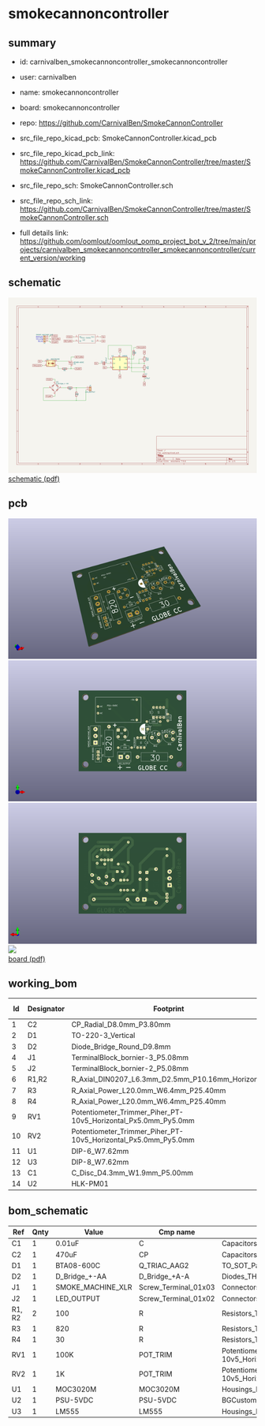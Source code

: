 # smokecannoncontroller
 
## summary 
* id: carnivalben_smokecannoncontroller_smokecannoncontroller
* user: carnivalben
* name: smokecannoncontroller
* board: smokecannoncontroller
* repo: https://github.com/CarnivalBen/SmokeCannonController
* src_file_repo_kicad_pcb: SmokeCannonController.kicad_pcb
* src_file_repo_kicad_pcb_link: https://github.com/CarnivalBen/SmokeCannonController/tree/master/SmokeCannonController.kicad_pcb


* src_file_repo_sch: SmokeCannonController.sch
* src_file_repo_sch_link: https://github.com/CarnivalBen/SmokeCannonController/tree/master/SmokeCannonController.sch
* full details link: https://github.com/oomlout/oomlout_oomp_project_bot_v_2/tree/main/projects/carnivalben_smokecannoncontroller_smokecannoncontroller/current_version/working  

## schematic  
![](working_schematic_600.png)  
[schematic (pdf)](working_schematic.pdf)  

## pcb  
![](working_3d_600.png) 
![](working_3d_front_600.png)  
![](working_3d_back_600.png)  
![](working_600.png)  
[board (pdf)](working.pdf)  

## working_bom
| Id | Designator | Footprint | Quantity | Designation | Supplier and ref |  | None | 
| --- | --- | --- | --- | --- | --- | --- | --- | 
| 1 | C2 | CP_Radial_D8.0mm_P3.80mm | 1 | 470uF |  |  | [''] | 
| 2 | D1 | TO-220-3_Vertical | 1 | BTA08-600C |  |  | [''] | 
| 3 | D2 | Diode_Bridge_Round_D9.8mm | 1 | D_Bridge_+-AA |  |  | [''] | 
| 4 | J1 | TerminalBlock_bornier-3_P5.08mm | 1 | SMOKE_MACHINE_XLR |  |  | [''] | 
| 5 | J2 | TerminalBlock_bornier-2_P5.08mm | 1 | LED_OUTPUT |  |  | [''] | 
| 6 | R1,R2 | R_Axial_DIN0207_L6.3mm_D2.5mm_P10.16mm_Horizontal | 2 | 100 |  |  | [''] | 
| 7 | R3 | R_Axial_Power_L20.0mm_W6.4mm_P25.40mm | 1 | 820 |  |  | [''] | 
| 8 | R4 | R_Axial_Power_L20.0mm_W6.4mm_P25.40mm | 1 | 30 |  |  | [''] | 
| 9 | RV1 | Potentiometer_Trimmer_Piher_PT-10v5_Horizontal_Px5.0mm_Py5.0mm | 1 | 100K |  |  | [''] | 
| 10 | RV2 | Potentiometer_Trimmer_Piher_PT-10v5_Horizontal_Px5.0mm_Py5.0mm | 1 | 1K |  |  | [''] | 
| 11 | U1 | DIP-6_W7.62mm | 1 | MOC3020M |  |  | [''] | 
| 12 | U3 | DIP-8_W7.62mm | 1 | LM555 |  |  | [''] | 
| 13 | C1 | C_Disc_D4.3mm_W1.9mm_P5.00mm | 1 | 0.01uF |  |  | [''] | 
| 14 | U2 | HLK-PM01 | 1 | PSU-5VDC |  |  | [''] | 


## bom_schematic
| Ref | Qnty | Value | Cmp name | Footprint | Description | Vendor | DNP | 
| --- | --- | --- | --- | --- | --- | --- | --- | 
| C1 | 1 | 0.01uF | C | Capacitors_THT:C_Disc_D4.3mm_W1.9mm_P5.00mm |  |  |  | 
| C2 | 1 | 470uF | CP | Capacitors_THT:CP_Radial_D8.0mm_P3.80mm |  |  |  | 
| D1 | 1 | BTA08-600C | Q_TRIAC_AAG2 | TO_SOT_Packages_THT:TO-220-3_Vertical |  |  |  | 
| D2 | 1 | D_Bridge_+-AA | D_Bridge_+A-A | Diodes_THT:Diode_Bridge_Round_D9.8mm |  |  |  | 
| J1 | 1 | SMOKE_MACHINE_XLR | Screw_Terminal_01x03 | Connectors_Terminal_Blocks:TerminalBlock_bornier-3_P5.08mm |  |  |  | 
| J2 | 1 | LED_OUTPUT | Screw_Terminal_01x02 | Connectors_Terminal_Blocks:TerminalBlock_bornier-2_P5.08mm |  |  |  | 
| R1, R2 | 2 | 100 | R | Resistors_THT:R_Axial_DIN0207_L6.3mm_D2.5mm_P10.16mm_Horizontal |  |  |  | 
| R3 | 1 | 820 | R | Resistors_THT:R_Axial_Power_L20.0mm_W6.4mm_P25.40mm |  |  |  | 
| R4 | 1 | 30 | R | Resistors_THT:R_Axial_Power_L20.0mm_W6.4mm_P25.40mm |  |  |  | 
| RV1 | 1 | 100K | POT_TRIM | Potentiometers:Potentiometer_Trimmer_Piher_PT-10v5_Horizontal_Px5.0mm_Py5.0mm |  |  |  | 
| RV2 | 1 | 1K | POT_TRIM | Potentiometers:Potentiometer_Trimmer_Piher_PT-10v5_Horizontal_Px5.0mm_Py5.0mm |  |  |  | 
| U1 | 1 | MOC3020M | MOC3020M | Housings_DIP:DIP-6_W7.62mm |  |  |  | 
| U2 | 1 | PSU-5VDC | PSU-5VDC | BGCustom:HLK-PM01 |  |  |  | 
| U3 | 1 | LM555 | LM555 | Housings_DIP:DIP-8_W7.62mm |  |  |  | 



